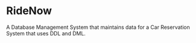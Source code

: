 # RideNow
A Database Management System that maintains data for a Car Reservation System that uses DDL and DML.
